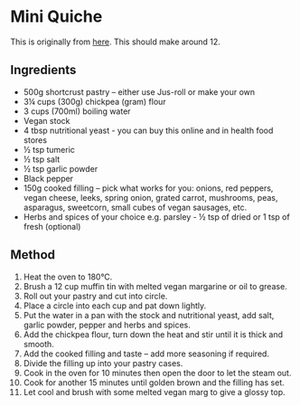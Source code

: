 
# Mini Quiche # 

This is originally from [here](https://www.vegansociety.com/resources/recipes/starters-snacks-and-sides/mini-vegan-quiches). This should make around 12.

## Ingredients ## 


- 500g shortcrust pastry – either use Jus-roll or make your own
- 3¼ cups (300g) chickpea (gram) flour
- 3 cups (700ml) boiling water
- Vegan stock
- 4 tbsp nutritional yeast - you can buy this online and in health food stores
- ½ tsp tumeric
- ½ tsp salt
- ½ tsp garlic powder
- Black pepper
- 150g cooked filling – pick what works for you: onions, red peppers, vegan cheese, leeks, spring onion, grated carrot, mushrooms, peas, asparagus, sweetcorn, small cubes of vegan sausages, etc. 
- Herbs and spices of your choice e.g. parsley - ½ tsp of dried or 1 tsp of fresh (optional)

## Method
1. Heat the oven to 180°C.
2. Brush a 12 cup muffin tin with melted vegan margarine or oil to grease.
3. Roll out your pastry and cut into circle.
4. Place a circle into each cup and pat down lightly.
5. Put the water in a pan with the stock and nutritional yeast, add salt, garlic powder, pepper and herbs and spices.
6. Add the chickpea flour, turn down the heat and stir until it is thick and smooth.
7. Add the cooked filling and taste – add more seasoning if required.
8. Divide the filling up into your pastry cases.
9. Cook in the oven for 10 minutes then open the door to let the steam out.
10. Cook for another 15 minutes until golden brown and the filling has set.
11. Let cool and brush with some melted vegan marg to give a glossy top.

